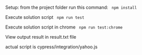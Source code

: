 Setup:
from the project folder run this command:
<code>
npm install
</code>

Execute solution script
<code>
npm run test
</code>

Execute solution script in chrome
<code>
npm run test:chrome
</code>

View output result in result.txt file

actual script is cypress/integration/yahoo.js
